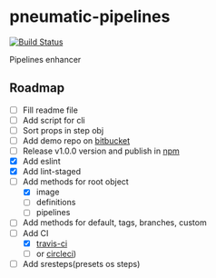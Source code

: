 # pneumatic-pipelines

[![Build Status](https://travis-ci.org/AlekseyLeshko/pneumatic-pipelines.svg?branch=master)](https://travis-ci.org/AlekseyLeshko/pneumatic-pipelines)

Pipelines enhancer

## Roadmap
- [ ] Fill readme file
- [ ] Add script for cli
- [ ] Sort props in step obj
- [ ] Add demo repo on [bitbucket](https://bitbucket.org)
- [ ] Release v1.0.0 version and publish in [npm](https://www.npmjs.com)
- [x] Add eslint
- [x] Add lint-staged
- [ ] Add methods for root object
  - [x] image
  - [ ] definitions
  - [ ] pipelines
- [ ] Add methods for default, tags, branches, custom
- [ ] Add CI
  - [x] [travis-ci](https://travis-ci.org)
  - [ ] or [circleci](https://circleci.com))
- [ ] Add sresteps(presets os steps)
